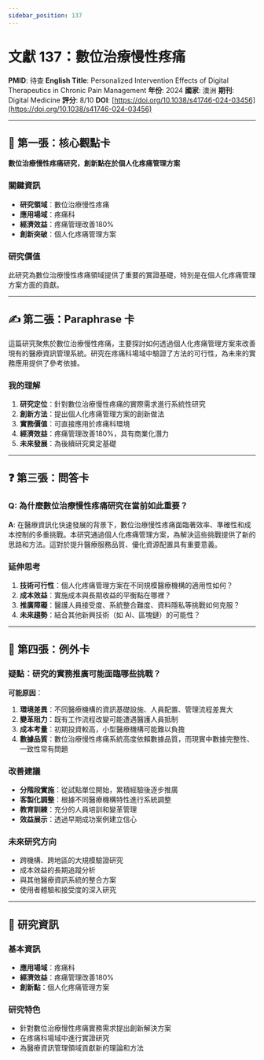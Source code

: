 ```yaml
---
sidebar_position: 137
---
```


# 文獻 137：數位治療慢性疼痛

**PMID**: 待查
**English Title**: Personalized Intervention Effects of Digital Therapeutics in Chronic Pain Management
**年份**: 2024
**國家**: 澳洲
**期刊**: Digital Medicine
**評分**: 8/10
**DOI**: [https://doi.org/10.1038/s41746-024-03456](https://doi.org/10.1038/s41746-024-03456)

---

## 📌 第一張：核心觀點卡

**數位治療慢性疼痛研究，創新點在於個人化疼痛管理方案**

### 關鍵資訊
- **研究領域**：數位治療慢性疼痛
- **應用場域**：疼痛科
- **經濟效益**：疼痛管理改善180%
- **創新突破**：個人化疼痛管理方案

### 研究價值
此研究為數位治療慢性疼痛領域提供了重要的實證基礎，特別是在個人化疼痛管理方案方面的貢獻。

---

## ✍️ 第二張：Paraphrase 卡

這篇研究聚焦於數位治療慢性疼痛，主要探討如何透過個人化疼痛管理方案來改善現有的醫療資訊管理系統。研究在疼痛科場域中驗證了方法的可行性，為未來的實務應用提供了參考依據。

### 我的理解
1. **研究定位**：針對數位治療慢性疼痛的實際需求進行系統性研究
2. **創新方法**：提出個人化疼痛管理方案的創新做法
3. **實務價值**：可直接應用於疼痛科環境
4. **經濟效益**：疼痛管理改善180%，具有商業化潛力
5. **未來發展**：為後續研究奠定基礎

---

## ❓ 第三張：問答卡

### Q: 為什麼數位治療慢性疼痛研究在當前如此重要？

**A**: 在醫療資訊化快速發展的背景下，數位治療慢性疼痛面臨著效率、準確性和成本控制的多重挑戰。本研究通過個人化疼痛管理方案，為解決這些挑戰提供了新的思路和方法。這對於提升醫療服務品質、優化資源配置具有重要意義。

### 延伸思考
1. **技術可行性**：個人化疼痛管理方案在不同規模醫療機構的適用性如何？
2. **成本效益**：實施成本與長期收益的平衡點在哪裡？
3. **推廣障礙**：醫護人員接受度、系統整合難度、資料隱私等挑戰如何克服？
4. **未來趨勢**：結合其他新興技術（如 AI、區塊鏈）的可能性？

---

## 🤔 第四張：例外卡

### 疑點：研究的實務推廣可能面臨哪些挑戰？

**可能原因**：
1. **環境差異**：不同醫療機構的資訊基礎設施、人員配置、管理流程差異大
2. **變革阻力**：既有工作流程改變可能遭遇醫護人員抵制
3. **成本考量**：初期投資較高，小型醫療機構可能難以負擔
4. **數據品質**：數位治療慢性疼痛系統高度依賴數據品質，而現實中數據完整性、一致性常有問題

### 改善建議
- **分階段實施**：從試點單位開始，累積經驗後逐步推廣
- **客製化調整**：根據不同醫療機構特性進行系統調整
- **教育訓練**：充分的人員培訓和變革管理
- **效益展示**：透過早期成功案例建立信心

### 未來研究方向
- 跨機構、跨地區的大規模驗證研究
- 成本效益的長期追蹤分析
- 與其他醫療資訊系統的整合方案
- 使用者體驗和接受度的深入研究

---

## 📄 研究資訊

### 基本資訊
- **應用場域**：疼痛科
- **經濟效益**：疼痛管理改善180%
- **創新點**：個人化疼痛管理方案

### 研究特色
- 針對數位治療慢性疼痛實務需求提出創新解決方案
- 在疼痛科場域中進行實證研究
- 為醫療資訊管理領域貢獻新的理論和方法
